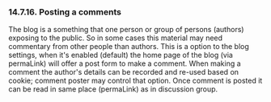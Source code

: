 <div id="xmlstoragesystem_04" class="section">

<div class="titlepage">

<div>

<div>

### 14.7.16. Posting a comments

</div>

</div>

</div>

The blog is a something that one person or group of persons (authors)
exposing to the public. So in some cases this material may need
commentary from other people than authors. This is a option to the blog
settings, when it's enabled (default) the home page of the blog (via
permaLink) will offer a post form to make a comment. When making a
comment the author's details can be recorded and re-used based on
cookie; comment poster may control that option. Once comment is posted
it can be read in same place (permaLink) as in discussion group.

</div>
